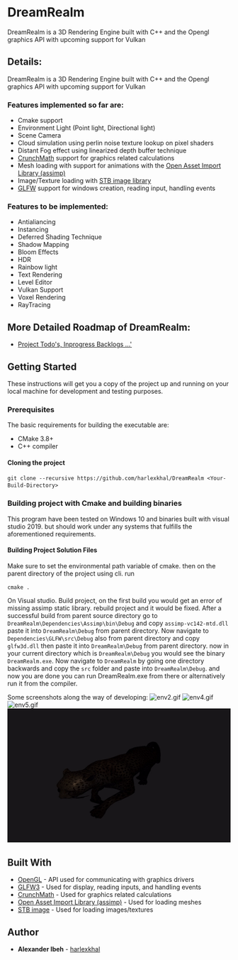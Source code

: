 # DreamRealm
DreamRealm is a 3D Rendering Engine built with C++ and the Opengl graphics API with upcoming support for Vulkan

## Details:
DreamRealm is a 3D Rendering Engine built with C++ and the Opengl graphics API with upcoming support for Vulkan

### Features implemented so far are:
* Cmake support
* Environment Light (Point light, Directional light)
* Scene Camera
* Cloud simulation using perlin noise texture lookup on pixel shaders
* Distant Fog effect using linearized depth buffer technique
* [CrunchMath](https://github.com/harlexkhal/CrunchMath) support for graphics related calculations
* Mesh loading with support for animations with the [Open Asset Import Library (assimp)](https://github.com/assimp/assimp)
* Image/Texture loading with [STB image library](https://github.com/nothings/stb/blob/master/stb_image.h)
* [GLFW](https://github.com/glfw/glfw) support for windows creation, reading input, handling events

### Features to be implemented:
* Antialiancing
* Instancing
* Deferred Shading Technique
* Shadow Mapping
* Bloom Effects
* HDR
* Rainbow light
* Text Rendering
* Level Editor
* Vulkan Support
* Voxel Rendering
* RayTracing

## More Detailed Roadmap of DreamRealm:
* [Project Todo's, Inprogress Backlogs ...'](https://github.com/users/harlexkhal/projects/3)

## Getting Started
These instructions will get you a copy of the project up and running on your local machine for development and testing purposes.

### Prerequisites
The basic requirements for building the executable are:

* CMake 3.8+
* C++ compiler

#### Cloning the project
```
git clone --recursive https://github.com/harlexkhal/DreamRealm <Your-Build-Directory>
```

### Building project with Cmake and building binaries
This program have been tested on Windows 10 and binaries built with visual studio 2019. but should work under any systems that fulfills the aforementioned requirements.

#### Building Project Solution Files
Make sure to set the environmental path variable of cmake. then on the parent directory of the project using cli. run

```
cmake .
```
On Visual studio. Build project, on the first build you would get an error of missing assimp static library. rebuild project and it would be fixed.
After a successful build from parent source directory go to ``` DreamRealm\Dependencies\Assimp\bin\Debug ``` and copy ``` assimp-vc142-mtd.dll ```
paste it into ``` DreamRealm\Debug ``` from parent directory. Now navigate to ``` Dependencies\GLFW\src\Debug ``` also from parent directory and copy ``` glfw3d.dll ``` then
paste it into ``` DreamRealm\Debug ``` from parent directory. now in your current directory which is ``` DreamRealm\Debug ``` you would see the binary ``` DreamRealm.exe ```. 
Now navigate to ``` DreamRealm ``` by going one directory backwards and copy the ``` src ``` folder and paste into ``` DreamRealm\Debug ```. and now you are done you can run
DreamRealm.exe from there or alternatively run it from the compiler.

Some screenshots along the way of developing:
![env2.gif](Resources/Features/Environment-Simulation/env2.gif)
![env4.gif](Resources/Features/Environment-Simulation/env4.gif)
![env5.gif](Resources/Features/Environment-Simulation/env5.gif)
![Scene2.gif](Resources/Features/Scene2.gif)

## Built With
* [OpenGL](https://www.opengl.org/) - API used for communicating with graphics drivers
* [GLFW3](https://www.glfw.org/) - Used for display, reading inputs, and handling events
* [CrunchMath](https://github.com/harlexkhal/CrunchMath) - Used for graphics related calculations
* [Open Asset Import Library (assimp)](http://assimp.org/) - Used for loading meshes
* [STB image](https://github.com/nothings/stb/blob/master/stb_image.h) - Used for loading images/textures 
## Author
* **Alexander Ibeh** - [harlexkhal](https://github.com/harlexkhal)